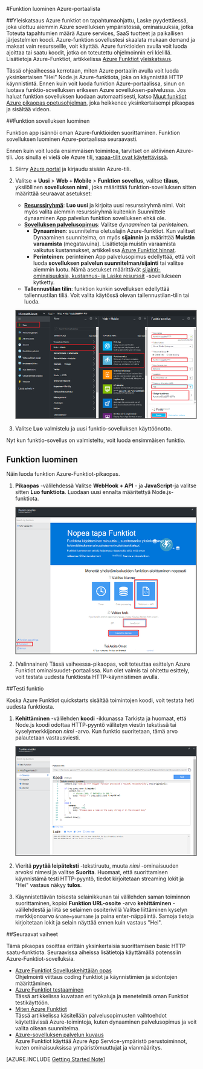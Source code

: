 <properties
   pageTitle="Funktion luominen Azure-portaalista | Microsoft Azure"
   description="Luo ensimmäinen Azure funktion, serverless-sovelluksessa, alle kahdessa minuutissa."
   services="functions"
   documentationCenter="na"
   authors="ggailey777"
   manager="erikre"
   editor=""
   tags=""
/>

<tags
   ms.service="functions"
   ms.devlang="multiple"
   ms.topic="article"
   ms.tgt_pltfrm="multiple"
   ms.workload="na"
   ms.date="09/08/2016"
   ms.author="glenga"/>

#<a name="create-a-function-from-the-azure-portal"></a>Funktion luominen Azure-portaalista

##<a name="overview"></a>Yleiskatsaus
Azure funktiot on tapahtumaohjattu, Laske pyydettäessä, joka ulottuu aiemmin Azure sovelluksen ympäristössä, ominaisuuksia, jotka Toteuta tapahtumien määrä Azure services, SaaS tuotteet ja paikallisen järjestelmien koodi. Azure-funktion sovellustesi skaalata mukaan demand ja maksat vain resursseille, voit käyttää. Azure funktioiden avulla voit luoda ajoittaa tai saatu koodit, jotka on toteutettu ohjelmoinnin eri kielillä. Lisätietoja Azure-Funktiot, artikkelissa [Azure Funktiot yleiskatsaus](functions-overview.md).

Tässä ohjeaiheessa kerrotaan, miten Azure portaalin avulla voit luoda yksinkertaisen "Hei" Node.js Azure-funktiota, joka on käynnistää HTTP käynnistintä. Ennen kuin voit luoda funktion Azure-portaalissa, sinun on luotava funktio-sovelluksen erikseen Azure sovelluksen-palvelussa. Jos haluat funktion sovelluksen luodaan automaattisesti, katso [Muut funktiot Azure pikaopas opetusohjelman](functions-create-first-azure-function.md), joka heikkenee yksinkertaisempi pikaopas ja sisältää videon.

##<a name="create-a-function-app"></a>Funktion sovelluksen luominen

Funktion app isännöi oman Azure-funktioiden suorittaminen. Funktion sovelluksen luominen Azure-portaalissa seuraavasti.

Ennen kuin voit luoda ensimmäisen toimintoa, tarvitset on aktiivinen Azure-tili. Jos sinulla ei vielä ole Azure tili, [vapaa-tilit ovat käytettävissä](https://azure.microsoft.com/free/).

1. Siirry [Azure portal](https://portal.azure.com) ja kirjaudu sisään Azure-tili.

2. Valitse **+ Uusi** > **Web + Mobile** > **Funktion sovellus**, valitse **tilaus**, yksilöllinen **sovelluksen nimi** , joka määrittää funktion-sovelluksen sitten määrittää seuraavat asetukset:

    + **[Resurssiryhmä](../azure-portal/resource-group-portal.md/)**: **Luo uusi** ja kirjoita uusi resurssiryhmä nimi. Voit myös valita aiemmin resurssiryhmä kuitenkin Suunnittele dynaaminen App palvelun funktion sovelluksen ehkä ole.
    + **[Sovelluksen palvelusopimus](../app-service/azure-web-sites-web-hosting-plans-in-depth-overview.md)**: Valitse *dynaaminen* tai *perinteinen*. 
        + **Dynaaminen**: suunnitelma oletuslajin Azure-funktiot. Kun valitset Dynaaminen suunnitelma, on myös **sijainnin** ja määrittää **Muistin varaamista** (megatavuina). Lisätietoja muistin varaamista vaikutus kustannukset, artikkelissa [Azure Funktiot hinnat](https://azure.microsoft.com/pricing/details/functions/). 
        + **Perinteinen**: perinteinen App palvelusopimus edellyttää, että voit luoda **sovelluksen palvelun suunnitelman/sijainti** tai valitse aiemmin luotu. Nämä asetukset määrittävät [sijainti-ominaisuuksia, kustannus- ja Laske resurssit](https://azure.microsoft.com/pricing/details/app-service/) -sovellukseen kytketty.  
    + **Tallennustilan tilin**: funktion kunkin sovelluksen edellyttää tallennustilan tiliä. Voit valita käytössä olevan tallennustilan-tilin tai luoda. 

    ![Luo uusi funktio app Azure-portaalissa](./media/functions-create-first-azure-function-azure-portal/function-app-create-flow.png)

3. Valitse **Luo** valmistelu ja uusi funktio-sovelluksen käyttöönotto.  

Nyt kun funktio-sovellus on valmisteltu, voit luoda ensimmäisen funktio.

## <a name="create-a-function"></a>Funktion luominen

Näin luoda funktion Azure-Funktiot-pikaopas.

1. **Pikaopas** -välilehdessä Valitse **WebHook + API** - ja **JavaScript**-ja valitse sitten **Luo funktiota**. Luodaan uusi ennalta määritettyä Node.js-funktiota. 

    ![](./media/functions-create-first-azure-function-azure-portal/function-app-quickstart-node-webhook.png)

2. (Valinnainen) Tässä vaiheessa-pikaopas, voit toteuttaa esittelyn Azure Funktiot ominaisuudet-portaalissa.   Kun olet valmis tai ohitettu esittely, voit testata uudesta funktiosta HTTP-käynnistimen avulla.

##<a name="test-the-function"></a>Testi funktio

Koska Azure Funktiot quickstarts sisältää toimintojen koodi, voit testata heti uudesta funktiosta.

1. **Kehittäminen** -välilehden **koodi** -ikkunassa Tarkista ja huomaat, että Node.js koodi odottaa HTTP-pyyntö välitetyn viestin tekstissä tai kyselymerkkijonon *nimi* -arvo. Kun funktio suoritetaan, tämä arvo palautetaan vastausviesti.

    ![](./media/functions-create-first-azure-function-azure-portal/function-app-develop-tab-testing.png)

2. Vieritä **pyytää leipäteksti** -tekstiruutu, muuta *nimi* -ominaisuuden arvoksi nimesi ja valitse **Suorita**. Huomaat, että suorittamisen käynnistämä testi HTTP-pyyntö, tiedot kirjoitetaan streaming lokit ja "Hei" vastaus näkyy **tulos**. 

3. Käynnistettävän toisesta selainikkunan tai välilehden saman toiminnon suorittaminen, kopioi **Funktion URL-osoite** -arvo **kehittäminen** -välilehdestä ja liitä se selaimen osoiterivillä Valitse liittäminen kyselyn merkkijonoarvo `&name=yourname` ja paina enter-näppäintä. Samoja tietoja kirjoitetaan lokit ja selain näyttää ennen kuin vastaus "Hei".

##<a name="next-steps"></a>Seuraavat vaiheet

Tämä pikaopas osoittaa erittäin yksinkertaisia suorittamisen basic HTTP saatu-funktiota. Seuraavissa aiheissa lisätietoja käyttämällä potenssiin Azure-Funktiot-sovelluksia.

+ [Azure Funktiot Sovelluskehittäjän opas](functions-reference.md)  
Ohjelmointi viittaus coding Funktiot ja käynnistimien ja sidontojen määrittäminen.
+ [Azure Funktiot testaaminen](functions-test-a-function.md)  
Tässä artikkelissa kuvataan eri työkaluja ja menetelmiä oman Funktiot testikäyttöön.
+ [Miten Azure Funktiot](functions-scale.md)  
Tässä artikkelissa käsitellään palvelusopimusten vaihtoehdot käytettävissä Azure-toimintoja, kuten dynaaminen palvelusopimus ja voit valita oikean suunnitelma. 
+ [Azure-sovelluksen palvelun kuvaus](../app-service/app-service-value-prop-what-is.md)  
Azure Funktiot käyttää Azure App Service-ympäristö perustoiminnot, kuten ominaisuuksissa ympäristömuuttujat ja vianmääritys. 

[AZURE.INCLUDE [Getting Started Note](../../includes/functions-get-help.md)]
